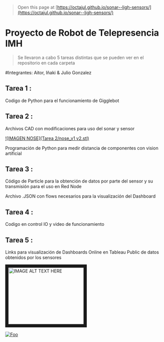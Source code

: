 
> Open this page at [https://octajul.github.io/sonar--ligh-sensors/](https://octajul.github.io/sonar--ligh-sensors/)

# Proyecto de Robot de Telepresencia IMH

>Se llevaron a cabo 5 tareas distintas que se pueden ver en el repositorio en cada carpeta
>

#Integrantes: Aitor, Iñaki & Julio Gonzalez

## Tarea 1 :

Codigo de Python para el funcionamiento de Gigglebot

## Tarea 2 : 

Archivos CAD con modificaciones para uso del sonar y sensor


[![IMAGEN NOSE](Tarea 2/nose_v1 v2.stl)](https://github.com/Octajul/IMH-Robot-Telepresencia---Grupo-5/blob/master/Tarea%202/nose_v1%20v2.stl)




Programación de Python para medir distancia de componentes con vision artificial

## Tarea 3 : 

Código de Particle para la obtención de datos por parte del sensor y su transmisión para el uso en Red Node

Archivo .JSON con flows necesarios para la visualización del Dashboard

## Tarea 4 : 

Codigo en control IO y video de funcionamiento 

## Tarea 5 :

Links para visualización de Dashboards Online en Tableau Public de datos obtenidos por los sensores 

<a href="https://www.youtube.com/watch?v=tk9war7_y0Q&ab_channel=Murtaza%27sWorkshop-RoboticsandAI
" target="_blank"><img src="https://www.youtube.com/watch?v=tk9war7_y0Q&ab_channel=Murtaza%27sWorkshop-RoboticsandAI.jpg" 
alt="IMAGE ALT TEXT HERE" width="240" height="180" border="10" /></a>

<a href="http://google.com.au/" rel="some text">![Foo](https://media-exp1.licdn.com/dms/image/C4D0BAQFpuzjCUj95cg/company-logo_200_200/0/1579542289894?e=2159024400&v=beta&t=MqzIGMRqGZ4diQz7Y4T1qaaIh0YsdYIQdwPKU6zvWMQ)</a>
